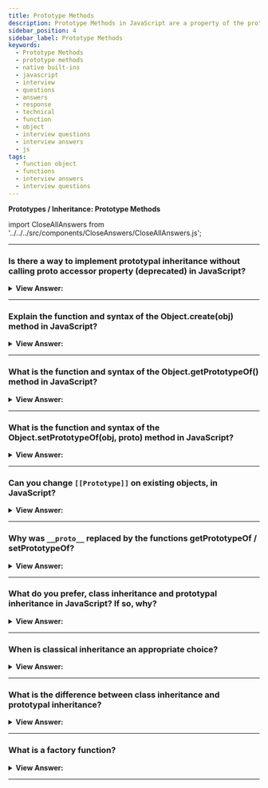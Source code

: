 ```yaml
---
title: Prototype Methods
description: Prototype Methods in JavaScript are a property of the prototype object. It is used to store the function's properties and methods. Interview Questions
sidebar_position: 4
sidebar_label: Prototype Methods
keywords:
  - Prototype Methods
  - prototype methods
  - native built-ins
  - javascript
  - interview
  - questions
  - answers
  - response
  - technical
  - function
  - object
  - interview questions
  - interview answers
  - js
tags:
  - function object
  - functions
  - interview answers
  - interview questions
---
```


<head>
  <title>Prototype Methods | JavaScript Frontend Phone Interview</title>
</head>

**Prototypes / Inheritance: Prototype Methods**

import CloseAllAnswers from '../../../src/components/CloseAnswers/CloseAllAnswers.js';

<CloseAllAnswers />

---

### Is there a way to implement prototypal inheritance without calling proto accessor property (deprecated) in JavaScript?

<details>
  <summary><strong>View Answer:</strong></summary>
  <div>
  <div><strong>Interview Response:</strong> Since, the proto property is deprecated based the JavaScript specification. There are three modern methods that can be used in prototypal inheritance including Object.create(obj), Object.getPrototypeOf(obj), and Object.setPrototypeOf(obj, proto).<br /><br /> The Object.create(obj) method is used to create an empty object with given proto as prototype and optional property descriptors. The Object.getPrototypeOf(obj) that returns the prototype of an object, and Object. Object.setPrototypeOf(obj, proto) which sets the prototype of obj to proto.
</div><br />
  <div><strong className="codeExample">Code Example:</strong><br /><br />

  <div></div>

```js
let animal = {
  eats: true,
};

// create a new object with animal as a prototype
let rabbit = Object.create(animal);

console.log(rabbit.eats); // true

console.log(Object.getPrototypeOf(rabbit) === animal); // true

Object.setPrototypeOf(rabbit, {}); // change the prototype of rabbit to {}

console.log(Object.getPrototypeOf(rabbit) === animal); // false
```

  </div>
  </div>
</details>

---

### Explain the function and syntax of the Object.create(obj) method in JavaScript?

<details>
  <summary><strong>View Answer:</strong></summary>
  <div>
  <div><strong>Interview Response:</strong> The Object.create() method creates a empty object, using an existing object as the prototype of the newly created object. It has two parameters, including the proto and the descriptors. The proto parameter is the object which should be the prototype of the newly created object. The descriptors get defined as an object whose enumerable properties specify property descriptors that get added to the newly created object.</div><br />
  <div><strong>Technical Response:</strong> The "Object.create()" function generates a new object by utilizing an existing object as the prototype. It contains two parameters: the prototype and the descriptors (propertiesObject in the specification). The proto parameter specifies the object that will serve as the prototype for the newly formed object. The descriptors (propertiesObject) are defined as an object whose enumerable own properties (those defined upon itself and not enumerable properties along its prototype chain) specify property descriptors to be added to the newly created object, along with the corresponding property names, if specified and not undefined. These are the properties defined by the second parameter to Object.defineProperties(). Descriptors function similarly to property flags.
  </div><br />
  <div><strong className="codeExample">Code Example:</strong><br /><br />

<strong>Syntax: </strong> Object.create(proto, [descriptors]);<br /><br />

  <div></div>

```js
let animal = {
  eats: true,
};

let rabbit = Object.create(animal, {
  jumps: {
    value: true,
  },
});

alert(rabbit.jumps); // true
```

  </div>
  </div>
</details>

---

### What is the function and syntax of the Object.getPrototypeOf() method in JavaScript?

<details>
  <summary><strong>View Answer:</strong></summary>
  <div>
  <div><strong>Interview Response:</strong> The Object.getPrototypeOf(obj) method returns the prototype of the specified object. If there are no inherited properties, null gets returned.
</div><br />
  <div><strong className="codeExample">Code Example:</strong><br /><br />

<strong>Syntax: </strong> Object.getPrototypeOf(obj);<br /><br />

  <div></div>

```js
const prototype1 = {};
const object1 = Object.create(prototype1);

console.log(Object.getPrototypeOf(object1) === prototype1);
// expected output: true
```

  </div>
  </div>
</details>

---

### What is the function and syntax of the Object.setPrototypeOf(obj, proto) method in JavaScript?

<details>
  <summary><strong>View Answer:</strong></summary>
  <div>
  <div><strong>Interview Response:</strong> The Object.setPrototypeOf() method sets the prototype of a specified object to another object or null.
</div><br />

<strong>Syntax: </strong> Object.setPrototypeOf(obj, proto);<br /><br />

:::warning
According to the MDN, its advised to use Object.create(obj) instead of this method.
:::

  </div>
</details>

---

### Can you change `[[Prototype]]` on existing objects, in JavaScript?

<details>
  <summary><strong>View Answer:</strong></summary>
  <div>
  <div><strong>Interview Response:</strong> Yes, however it is seen as a horrible idea. We have the ability to get/set [[Prototype]] at any moment. However, it is normally only set once at the time of object creation, and the object is not modified after that.</div><br />
  <div><strong>Technical Response:</strong> Technically, yes, but it is thought to be a horrible idea. We have the ability to get/set [[Prototype]] at any moment. However, it is normally only set once at the moment of object creation and is not changed again. Using Object to make "on-the-fly" changes to a prototype.  setPrototypeOf or obj. __proto__  = is a sluggish operation because it violates internal object property access optimizations. So, unless you know what you're doing or performance isn't important to you, we should avoid it.
  </div><br />

:::warning
According to the MDN, changing the prototype after creation is a slow operation and can affect performance.
:::

  </div>
</details>

---

### Why was `__proto__` replaced by the functions getPrototypeOf / setPrototypeOf?

<details>
  <summary><strong>View Answer:</strong></summary>
  <div>
  <div><strong>Interview Response:</strong> According to the MDN, the creators replaced it with getPrototypeOf and setPrototypeOf, because of the performance issues related to its use.
</div><br />

:::note
If you care about performance, you should avoid setting the [[Prototype]] of an object. Instead, create a new object with the desired [[Prototype]] using Object.create().
:::

  </div>
</details>

---

### What do you prefer, class inheritance and prototypal inheritance in JavaScript? If so, why?

<details>
  <summary><strong>View Answer:</strong></summary>
  <div>
  <div><strong>Interview Response:</strong> Instances inherit from classes when we use class inheritance, and Hierarchical class taxonomies get created due to this. In contrast, instances inherit from other objects through prototypal inheritance, and they get formed from several objects. Because it is more straightforward and more versatile, I favor prototypal inheritance.
</div>
  </div>
</details>

---

### When is classical inheritance an appropriate choice?

<details>
  <summary><strong>View Answer:</strong></summary>
  <div>
  <div><strong>Interview Response:</strong> The answer is never or rarely. Indeed, never more than one level. Multi-level class hierarchies are an anti-pattern, and it can lead to problems like method collision, which is not good.
</div><br />

:::note
I've been posing this issue for years, and the only responses I've ever received fall into one of three prevalent assumptions. The challenge typically gets received with silence.
:::

  </div>
</details>

---

### What is the difference between class inheritance and prototypal inheritance?

<details>
  <summary><strong>View Answer:</strong></summary>
  <div>
  <div><strong>Interview Response:</strong> Classes inherit from classes created in sub-classes using a hierarchical class taxonomy. Prototypal inheritance equates to a prototype functioning as an object instance, and objects inherit directly from each other. The difference is that class taxonomy is not a derivative of prototypal inheritance.</div><br />
  <div><strong>Technical Response:</strong><br /><br /> <strong>Class Inheritance:</strong> Instances inherit from classes (similar to a blueprint or a class description) and form sub-class relationships: hierarchical class taxonomies. We can use JavaScript to create instances using constructor functions that use the 'new' keyword. The ES6 'class' keyword may or may not be used for class inheritance.<br /><br /> <strong>Prototypal Inheritance:</strong> In JavaScript, Instances directly inherit from other objects. Instances often get created using factory methods or the 'Object.create()' method. Instances may be built up from various entities, allowing for simple selective inheritance.
  </div>
  </div>
</details>

---

### What is a factory function?

<details>
  <summary><strong>View Answer:</strong></summary>
  <div>
  <div><strong>Interview Response:</strong> Factory functions are similar to constructor functions/class functions, but instead of requiring new to create an object, factory functions simply create an object and return it. They are often used to create objects that are not classes. Factory functions also do not require the use of the 'this' keyword for inner values. A factory function is different from a regular function in that it always returns an object, with any method, value, etc. contained within it.
</div><br />
  <div><strong className="codeExample">Code Example:</strong><br /><br />

  <div></div>

```js
// Function creating new objects
// without use of 'new' keyword
function createCat(name) {
  return {
    name: name,
    talk: function () {
      console.log('My name is ' + name + ', the cat in the hat.');
    },
  };
}

//Create a cat with name Fuzzy
const cat1 = createCat('Fuzzy');

cat1.talk();

// Create a cat with name Fuzzy 2.O Upgraded
const cat2 = createCat('Fuzzy 2.O Upgraded');

cat2.talk();
```

  </div>
  </div>
</details>

---
